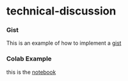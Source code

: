 # technical-discussion

### Gist
 This is an example of how to implement a [gist](https://gist.github.com/WazzaPd/b00d30c2021d780e6dc98d0f9ac2fb4e)

### Colab Example

this is the [notebook](https://github.com/WazzaPd/technical-discussion/blob/main/technical_docs.ipynb)
